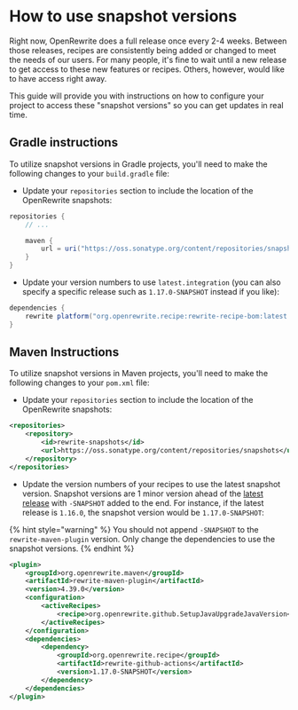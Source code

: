 # How to use snapshot versions

Right now, OpenRewrite does a full release once every 2-4 weeks. Between those releases, recipes are consistently being added or changed to meet the needs of our users. For many people, it's fine to wait until a new release to get access to these new features or recipes. Others, however, would like to have access right away.

This guide will provide you with instructions on how to configure your project to access these "snapshot versions" so you can get updates in real time.

## Gradle instructions

To utilize snapshot versions in Gradle projects, you'll need to make the following changes to your `build.gradle` file:

* Update your `repositories` section to include the location of the OpenRewrite snapshots:

```groovy
repositories {
    // ...

    maven {
        url = uri("https://oss.sonatype.org/content/repositories/snapshots/")
    }
}
```

* Update your version numbers to use `latest.integration` (you can also specify a specific release such as `1.17.0-SNAPSHOT` instead if you like):

```groovy
dependencies {
    rewrite platform("org.openrewrite.recipe:rewrite-recipe-bom:latest.integration")
}
```

## Maven Instructions

To utilize snapshot versions in Maven projects, you'll need to make the following changes to your `pom.xml` file:

* Update your `repositories` section to include the location of the OpenRewrite snapshots:

```xml
<repositories>
    <repository>
        <id>rewrite-snapshots</id>
        <url>https://oss.sonatype.org/content/repositories/snapshots</url>
    </repository>
</repositories>
```

* Update the version numbers of your recipes to use the latest snapshot version. Snapshot versions are 1 minor version ahead of the [latest release](/reference/latest-versions-of-every-openrewrite-module.md) with `-SNAPSHOT` added to the end. For instance, if the latest release is `1.16.0`, the snapshot version would be `1.17.0-SNAPSHOT`:

{% hint style="warning" %}
You should not append `-SNAPSHOT` to the `rewrite-maven-plugin` version. Only change the dependencies to use the snapshot versions.
{% endhint %}

```xml
<plugin>
    <groupId>org.openrewrite.maven</groupId>
    <artifactId>rewrite-maven-plugin</artifactId>
    <version>4.39.0</version>
    <configuration>
        <activeRecipes>
            <recipe>org.openrewrite.github.SetupJavaUpgradeJavaVersion</recipe>
        </activeRecipes>
    </configuration>
    <dependencies>
        <dependency>
            <groupId>org.openrewrite.recipe</groupId>
            <artifactId>rewrite-github-actions</artifactId>
            <version>1.17.0-SNAPSHOT</version>
        </dependency>
    </dependencies>
</plugin>

```